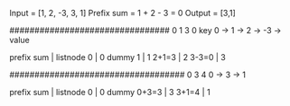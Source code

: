 ​Input = [1, 2, -3, 3, 1]
Prefix sum = 1 + 2 - 3 = 0
Output = [3,1]

################################
0    1    3     0           key
0 -> 1 -> 2 -> -3 ->       value

prefix sum | listnode
		0      |      0        dummy
		1      |      1	
  2+1=3    |      2
	3-3=0    |      3
		
###################################
0    3    4
0 -> 3 -> 1

prefix sum | listnode
		0      |      0       dummy
  0+3=3    |      3
	3+1=4    |      1
